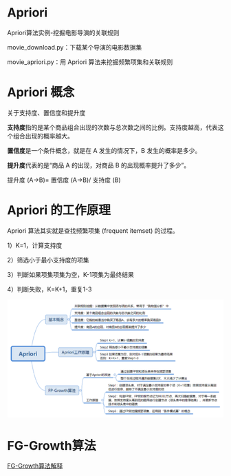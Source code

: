 # Apriori
Apriori算法实例-挖掘电影导演的关联规则

movie_download.py：下载某个导演的电影数据集

movie_apriori.py：用 Apriori 算法来挖掘频繁项集和关联规则

# Apriori 概念

关于支持度、置信度和提升度

**支持度**指的是某个商品组合出现的次数与总次数之间的比例。支持度越高，代表这个组合出现的概率越大。

**置信度**是一个条件概念，就是在 A 发生的情况下，B 发生的概率是多少。

**提升度**代表的是“商品 A 的出现，对商品 B 的出现概率提升了多少”。

提升度 (A→B)= 置信度 (A→B)/ 支持度 (B)

# Apriori 的工作原理

Apriori 算法其实就是查找频繁项集 (frequent itemset) 的过程。

1）K=1，计算支持度

2）筛选小于最小支持度的项集

3）判断如果项集项集为空，K-1项集为最终结果

4）判断失败，K=K+1，重复1-3

![](Apriori内容.png)

# FG-Growth算法

[FG-Growth算法解释](https://www.cnblogs.com/zhengxingpeng/p/6679280.html)
